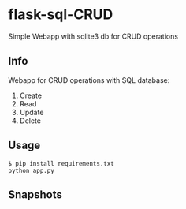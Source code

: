 # flask-sql-CRUD
Simple Webapp with sqlite3 db for CRUD operations
## Info
Webapp for CRUD operations with SQL database:<br>
1. Create
2. Read
3. Update
4. Delete

## Usage
```
$ pip install requirements.txt
python app.py
```

## Snapshots
